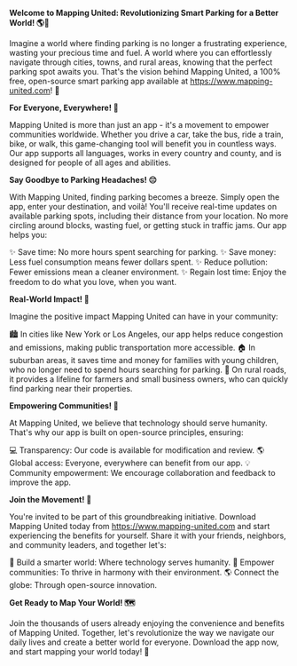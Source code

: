 **Welcome to Mapping United: Revolutionizing Smart Parking for a Better World! 🌎💨**

Imagine a world where finding parking is no longer a frustrating experience, wasting your precious time and fuel. A world where you can effortlessly navigate through cities, towns, and rural areas, knowing that the perfect parking spot awaits you. That's the vision behind Mapping United, a 100% free, open-source smart parking app available at https://www.mapping-united.com! 🚀

**For Everyone, Everywhere! 🌟**

Mapping United is more than just an app - it's a movement to empower communities worldwide. Whether you drive a car, take the bus, ride a train, bike, or walk, this game-changing tool will benefit you in countless ways. Our app supports all languages, works in every country and county, and is designed for people of all ages and abilities.

**Say Goodbye to Parking Headaches! 😔**

With Mapping United, finding parking becomes a breeze. Simply open the app, enter your destination, and voilà! You'll receive real-time updates on available parking spots, including their distance from your location. No more circling around blocks, wasting fuel, or getting stuck in traffic jams. Our app helps you:

✨ Save time: No more hours spent searching for parking.
✨ Save money: Less fuel consumption means fewer dollars spent.
✨ Reduce pollution: Fewer emissions mean a cleaner environment.
✨ Regain lost time: Enjoy the freedom to do what you love, when you want.

**Real-World Impact! 🌆**

Imagine the positive impact Mapping United can have in your community:

🏙️ In cities like New York or Los Angeles, our app helps reduce congestion and emissions, making public transportation more accessible.
🏠 In suburban areas, it saves time and money for families with young children, who no longer need to spend hours searching for parking.
🚗 On rural roads, it provides a lifeline for farmers and small business owners, who can quickly find parking near their properties.

**Empowering Communities! 💪**

At Mapping United, we believe that technology should serve humanity. That's why our app is built on open-source principles, ensuring:

💻 Transparency: Our code is available for modification and review.
🌎 Global access: Everyone, everywhere can benefit from our app.
💡 Community empowerment: We encourage collaboration and feedback to improve the app.

**Join the Movement! 🚀**

You're invited to be part of this groundbreaking initiative. Download Mapping United today from https://www.mapping-united.com and start experiencing the benefits for yourself. Share it with your friends, neighbors, and community leaders, and together let's:

🌟 Build a smarter world: Where technology serves humanity.
💪 Empower communities: To thrive in harmony with their environment.
🌎 Connect the globe: Through open-source innovation.

**Get Ready to Map Your World! 🗺️**

Join the thousands of users already enjoying the convenience and benefits of Mapping United. Together, let's revolutionize the way we navigate our daily lives and create a better world for everyone. Download the app now, and start mapping your world today! 🎉